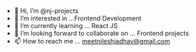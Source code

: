- 👋 Hi, I’m @nj-projects
- 👀 I’m interested in ...Frontend Development
- 🌱 I’m currently learning ... React JS
- 💞️ I’m looking forward to collaborate on ... Frontend projects
- 📫 How to reach me ... meetnileshjadhav@gmail.com

<!---
meetnileshjadhav/meetnileshjadhav is a ✨ special ✨ repository because its `README.md` (this file) appears on your GitHub profile.
You can click the Preview link to take a look at your changes.
--->
